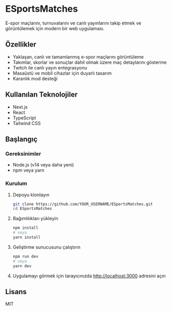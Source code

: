 # ESportsMatches

E-spor maçlarını, turnuvalarını ve canlı yayınlarını takip etmek ve görüntülemek için modern bir web uygulaması.

## Özellikler

- Yaklaşan, canlı ve tamamlanmış e-spor maçlarını görüntüleme
- Takımlar, skorlar ve sonuçlar dahil olmak üzere maç detaylarını gösterme
- Twitch ile canlı yayın entegrasyonu
- Masaüstü ve mobil cihazlar için duyarlı tasarım
- Karanlık mod desteği

## Kullanılan Teknolojiler

- Next.js
- React
- TypeScript
- Tailwind CSS

## Başlangıç

### Gereksinimler

- Node.js (v14 veya daha yeni)
- npm veya yarn

### Kurulum

1. Depoyu klonlayın
   ```bash
   git clone https://github.com/YOUR_USERNAME/ESportsMatches.git
   cd ESportsMatches
   ```

2. Bağımlılıkları yükleyin
   ```bash
   npm install
   # veya
   yarn install
   ```

3. Geliştirme sunucusunu çalıştırın
   ```bash
   npm run dev
   # veya
   yarn dev
   ```

4. Uygulamayı görmek için tarayıcınızda [http://localhost:3000](http://localhost:3000) adresini açın

## Lisans

MIT 